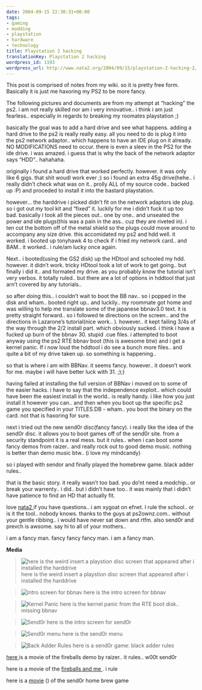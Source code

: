 ```yaml
---
date: 2004-09-15 22:30:31+00:00
tags:
- gaming
- modding
- playstation
- hardware
- technology
title: Playstation 2 hacking
translationKey: Playstation 2 hacking
wordpress_id: 1193
wordpress_url: http://www.nata2.org/2004/09/15/playstation-2-hacking-2/
---
```


This post is comprised of notes from my wiki. so it is pretty free form. Basically it is just me haxoring my PS2 to be more fancy.

The following pictures and documents are from my attempt at “hacking” the ps2. i am not really skilled nor am i very innovative.. i think i am just fearless.. especially in regards to breaking my roomates playstation ;)

<!--more-->

basically the goal was to add a hard drive and see what happens. adding a hard drive to the ps2 is really really easy. all you need to do is plug it into the ps2 network adaptor.. which happens to have an IDE plug on it already. NO MODIFICATIONS need to occur. there is even a sleev in the PS2 for the ide drive. i was amazed. i guess that is why the back of the network adaptor says “HDD”.. hahahaha.

originally i found a hard drive that worked perfectly. however. it was only like 6 gigs. that shit woudl work ever ;) so i found an extra 45g drive(hehe.. i really didn’t check what was on it.. prolly ALL of my source code.. backed up :P) and proceded to install it into the bastard playstation.

however… the harddrive i picked didn’t fit on the network adaptors ide plug. so i got out my tool kit and “fixed” it. luckily for me i didn’t fuck it up too bad. basically i took all the pieces out.. one by one.. and unseated the power and ide plugs(this was a pain in the ass.. cuz they are riveted in). i ten cut the bottom off of the metal shield so the plugs could move around to accompany any size drive. this accomidated my ps2 and hdd well. it worked. i booted up tonyhawk 4 to check if i fried my network card.. and BAM.. it worked.. i rule/am lucky once again.

Next.. i booted(using the GS2 disk) up the HDtool and schooled my hdd. however. it didn’t work. tricky HDtool took a lot of work to get going.. but finally i did it.. and formated my drive. as you probably know the tutorial isn’t very verbos. it totally ruled.. but there are a lot of options in hddtool that just arn’t covered by any tutorials..

so after doing this.. i couldn’t wait to boot the BB nav.. so i popped in the disk and wham.. booted right up.. and luckily.. my roommate got home and was willing to help me translate some of the japanese bbnav3.0 text. it is pretty straight forward.. so i followed te directions on the screen.. and the directions in Lazarone’s tutorial(nice work.. ). however.. it kept failing 3/4s of the way through the 2/2 install part. which obviously sucked. i think i have a fucked up burn of the bbnav 30. stupid .cue files. i attempted to boot anyway using the ps2 RTE bbnav boot (this is awesome btw) and i get a kernel panic. If i now loud the hddtool i do see a bunch more files.. and quite a bit of my drive taken up. so something is happening..

so that is where i am with BBNav. it seems fancy. however.. it doesn’t work for me. maybe i will have better luck with 31. ;);)

having failed at installing the full version of BBNav i moved on to some of the easier hacks. i have to say that the independence exploit.. which could have been the easiest install in the world.. is really handy. i like how you just install it however you can.. and then when you boot up the specific ps2 game you specified in your TITLES.DB - wham.. you boot the binary on the card. not that is haxoring for sure.

next i tried out the new send0r disc(fancy fancy). i really like the idea of the send0r disc. it allows you to boot games off of the send0r site. from a security standpoint it is a real mess. but it rules.. when i can boot some fancy demos from raizer.. and really rock out to good demo music. nothing is better than demo music btw.. (i love my mindcandy)

so i played with sendor and finally played the homebrew game. black adder rules..

that is the basic story. it really wasn’t too bad. you do’nt need a modchip.. or break your warrenty.. i did.. but i didn’t have too.. it was mainly that i didn’t have patience to find an HD that actually fit.

love <a href="https://web.archive.org/web/20030814003134/http://www.nata2.info//misc/misc_hacking/ps2/hacking_ps2%20026.avi">nata2 </a>
if you have questions.. i am xygoat on efnet.
I rule the school.. or is it the tool.. nobody knows.
thanks to the guys at ps2ownz.com.. without your gentle ribbing.. i would have never sat down and rtfm. also send0r and prevch is awsome.
say hi to all of your mothers..

i am a fancy man. fancy fancy fancy man. i am a fancy man.

<strong>Media</strong>
<blockquote><img alt="here is the weird insert a playstion disc screen that appeared after i installed the harddrive" src="https://web.archive.org/web/20030814003134/http://www.nata2.info//%2Ethumbnails/misc/misc_hacking/ps2/hacking_ps2%20009.jpg" />
here is the weird insert a playstion disc screen that appeared after i installed the harddrive</blockquote>
<blockquote><img alt="intro screen for bbnav" src="https://web.archive.org/web/20030814003134/http://www.nata2.info//.thumbnails/misc/misc_hacking/ps2/hacking_ps2%20011.jpg" />
here is the intro screen for bbnav</blockquote>
<blockquote><img alt="Kernel Panic" src="https://web.archive.org/web/20030814003134/http://www.nata2.info//.thumbnails/misc/misc_hacking/ps2/hacking_ps2%20004.jpg" />
here is the kernel panic from the RTE boot disk.. missing bbnav</blockquote>
<blockquote><img alt="Send0r" src="https://web.archive.org/web/20030814003134/http://www.nata2.info//.thumbnails/misc/misc_hacking/ps2/hacking_ps2%20021.jpg" />
here is the intro screen for send0r</blockquote>
<blockquote><img alt="Send0r menu" src="https://web.archive.org/web/20030814003134/http://www.nata2.info//.thumbnails/misc/misc_hacking/ps2/hacking_ps2%20022.jpg" />
here is the send0r menu</blockquote>
<blockquote><img alt="Back Adder Rules" src="https://web.archive.org/web/20030814003134/http://www.nata2.info//.thumbnails/misc/misc_hacking/ps2/hacking_ps2%20027.jpg" />
here is a send0r game:  black adder rules</blockquote>
<a href="https://web.archive.org/web/20030814003134/http://www.nata2.info//misc/misc_hacking/ps2/hacking_ps2%20025.avi">here </a>is a movie of the fireballs demo by raizer.. it rules.. w00t send0r

here is a movie of the <a href="https://web.archive.org/web/20030814003134/http://www.nata2.info//misc/misc_hacking/ps2/hacking_ps2%20026.avi">fireballs and me </a>. i rule

here is a <a href="https://web.archive.org/web/20030814003134/http://www.nata2.info//misc/misc_hacking/ps2/hacking_ps2%20028.avi">movie</a> () of the send0r home brew game